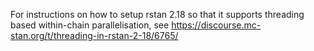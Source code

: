 For instructions on how to setup rstan 2.18 so that it supports threading based within-chain parallelisation, see https://discourse.mc-stan.org/t/threading-in-rstan-2-18/6765/
